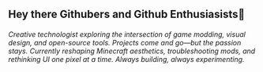 ## Hey there Githubers and Github Enthusiasists👋

###### Creative technologist exploring the intersection of game modding, visual design, and open-source tools. Projects come and go—but the passion stays. Currently reshaping Minecraft aesthetics, troubleshooting mods, and rethinking UI one pixel at a time. Always building, always experimenting.
